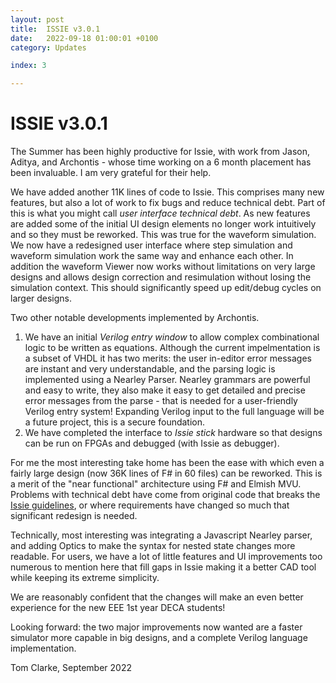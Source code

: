```yaml
---
layout: post
title:  ISSIE v3.0.1
date:   2022-09-18 01:00:01 +0100
category: Updates

index: 3

---
```


# ISSIE v3.0.1

The Summer has been highly productive for Issie, with work from Jason, Aditya, and Archontis - whose time working on a 6 month placement has been invaluable. I am very grateful for their help.

We have added another 11K lines of code to Issie. This comprises many new features, but also a lot of work to fix bugs and reduce technical debt. Part of this is 
what you might call *user interface technical debt*. As new features are added some of the initial UI design elements no longer work intuitively and so they must be reworked. This was true for the waveform simulation. We now have a redesigned user interface where step
simulation and waveform simulation work the same way and enhance each other. In addition the waveform Viewer now works without limitations on very large designs and allows design correction and resimulation
without losing the simulation context. This should significantly speed up edit/debug cycles on larger designs.


Two other notable developments implemented by Archontis. 

1. We have an initial *Verilog entry window* to allow complex combinational logic to be written as equations. Although the current impelmentation is a subset of
VHDL it has two merits: the user in-editor error messages are instant and very understandable, and the parsing logic is implemented using a Nearley Parser. Nearley grammars are powerful and easy to write, they
also make it easy to get detailed and precise error messages from the parse - that is needed for a user-friendly Verilog entry system! Expanding Verilog input to the full language will be a future project, this is a secure foundation.
2. We have completed the interface to *Issie stick* hardware so that designs can be run on FPGAs and debugged (with Issie as debugger).

For me the most interesting take home has been the ease with which even a fairly large design (now 36K lines of F# in 60 files) can be reworked. This is a merit of the "near functional" architecture using F# and Elmish MVU. Problems with technical debt have come from original code that breaks the [Issie guidelines](https://github.com/tomcl/issie/wiki/Coding-guidelines-for-ISSIE), or where requirements have changed so much that significant redesign is needed.

Technically, most interesting was integrating a Javascript Nearley parser, and adding Optics to make the syntax for nested state changes more readable. For users, we have a lot of little features and UI improvements too numerous to mention here that fill gaps in Issie making it a better CAD tool while keeping its extreme simplicity.

We are reasonably confident that the changes will make an even better experience for the new EEE 1st year DECA students!

Looking forward: the two major improvements now wanted are a faster simulator more capable in big designs, and a complete Verilog language implementation.

Tom Clarke, September 2022


